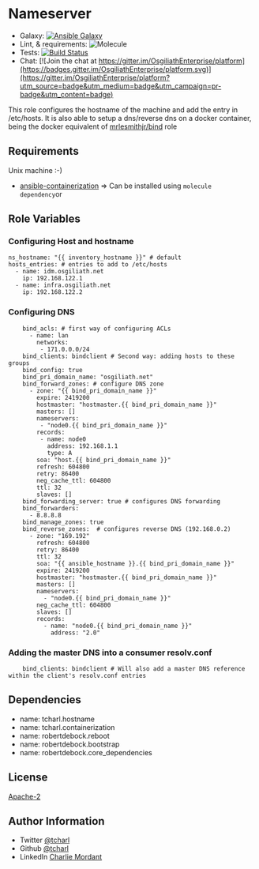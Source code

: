 Nameserver
=========

* Galaxy: [![Ansible Galaxy](https://img.shields.io/badge/galaxy-tcharl.ansible_nameserver-660198.svg?style=flat)](https://galaxy.ansible.com/tcharl/ansible_nameserver)
* Lint,  & requirements: ![Molecule](https://github.com/OsgiliathEnterprise/ansible-nameserver/workflows/Molecule/badge.svg)
* Tests: [![Build Status](https://travis-ci.com/OsgiliathEnterprise/ansible-nameserver.svg?branch=master)](https://travis-ci.com/OsgiliathEnterprise/ansible-nameserver)
* Chat: [![Join the chat at https://gitter.im/OsgiliathEnterprise/platform](https://badges.gitter.im/OsgiliathEnterprise/platform.svg)](https://gitter.im/OsgiliathEnterprise/platform?utm_source=badge&utm_medium=badge&utm_campaign=pr-badge&utm_content=badge)

This role configures the hostname of the machine and add the entry in /etc/hosts.
It is also able to setup a dns/reverse dns on a docker container, being the docker equivalent of [mrlesmithjr/bind](https://github.com/mrlesmithjr/ansible-bind) role

Requirements
------------

Unix machine :-)
* [ansible-containerization](https://galaxy.ansible.com/tcharl/ansible_containerization)
=> Can be installed using `molecule dependency`or  

Role Variables
--------------

### Configuring Host and hostname
```
ns_hostname: "{{ inventory_hostname }}" # default
hosts_entries: # entries to add to /etc/hosts
  - name: idm.osgiliath.net
    ip: 192.168.122.1
  - name: infra.osgiliath.net
    ip: 192.168.122.2
```

### Configuring DNS
```
    bind_acls: # first way of configuring ACLs
      - name: lan
        networks:
         - 171.0.0.0/24
    bind_clients: bindclient # Second way: adding hosts to these groups
    bind_config: true
    bind_pri_domain_name: "osgiliath.net"
    bind_forward_zones: # configure DNS zone
      - zone: "{{ bind_pri_domain_name }}"
        expire: 2419200
        hostmaster: "hostmaster.{{ bind_pri_domain_name }}"
        masters: []
        nameservers:
         - "node0.{{ bind_pri_domain_name }}"
        records:
         - name: node0
           address: 192.168.1.1
           type: A
        soa: "host.{{ bind_pri_domain_name }}"
        refresh: 604800
        retry: 86400
        neg_cache_ttl: 604800
        ttl: 32
        slaves: []
    bind_forwarding_server: true # configures DNS forwarding
    bind_forwarders:
      - 8.8.8.8
    bind_manage_zones: true
    bind_reverse_zones:  # configures reverse DNS (192.168.0.2)
      - zone: "169.192"
        refresh: 604800
        retry: 86400
        ttl: 32
        soa: "{{ ansible_hostname }}.{{ bind_pri_domain_name }}"
        expire: 2419200
        hostmaster: "hostmaster.{{ bind_pri_domain_name }}"
        masters: []
        nameservers:
          - "node0.{{ bind_pri_domain_name }}"
        neg_cache_ttl: 604800
        slaves: []
        records:
          - name: "node0.{{ bind_pri_domain_name }}"
            address: "2.0"
```

### Adding the master DNS into a consumer resolv.conf 

```
    bind_clients: bindclient # Will also add a master DNS reference within the client's resolv.conf entries
```


Dependencies
------------

  - name: tcharl.hostname
  - name: tcharl.containerization
  - name: robertdebock.reboot
  - name: robertdebock.bootstrap
  - name: robertdebock.core_dependencies

License
-------


[Apache-2](https://www.apache.org/licenses/LICENSE-2.0)

Author Information
------------------

* Twitter [@tcharl](https://twitter.com/Tcharl)
* Github [@tcharl](https://github.com/Tcharl)
* LinkedIn [Charlie Mordant](https://www.linkedin.com/in/charlie-mordant-51796a97/)
